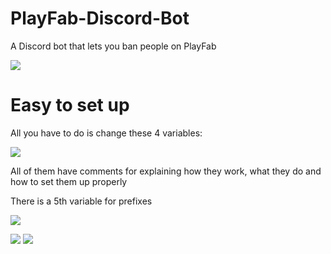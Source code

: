 # PlayFab-Discord-Bot
A Discord bot that lets you ban people on PlayFab

![](https://user-images.githubusercontent.com/29258204/184665972-e767734d-751b-4cba-91d1-f808422dd099.png)

# Easy to set up
All you have to do is change these 4 variables:

![](https://user-images.githubusercontent.com/29258204/184667194-87be1ed9-5963-4786-b530-096a9cf65d8b.png)

All of them have comments for explaining how they work, what they do and how to set them up properly

There is a 5th variable for prefixes

![](https://user-images.githubusercontent.com/29258204/184667261-0ee9a4f4-935a-44ad-873b-f6739f71613b.png)

![](https://user-images.githubusercontent.com/29258204/184667016-6cad3602-fc94-457b-b79e-651513ad9d3e.png)
![](https://user-images.githubusercontent.com/29258204/184667014-16133300-6ca1-463b-9d69-d97cd3539472.png)
